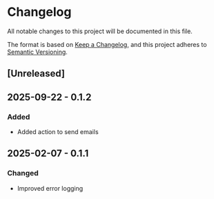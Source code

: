 # Changelog

All notable changes to this project will be documented in this file.

The format is based on [Keep a Changelog](https://keepachangelog.com/en/1.0.0/),
and this project adheres to [Semantic Versioning](https://semver.org/spec/v2.0.0.html).

## [Unreleased]

## 2025-09-22 - 0.1.2

### Added

- Added action to send emails

## 2025-02-07 - 0.1.1

### Changed

- Improved error logging
